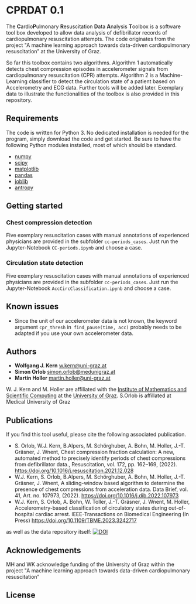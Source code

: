 # CPRDAT 0.1


The **C**ardio**P**ulmonary **R**esuscitation **D**ata **A**nalysis **T**oolbox is a software tool box developed to allow data analysis of defibrillator records of cardiopulmonary resuscitation attempts. The code originates from the project "A machine learning approach towards data-driven cardiopulmonary resuscitation” at the University of Graz.

So far this toolbox contains two algorithms.
Algorithm 1 automatically detects chest compression episodes in accelerometer signals from cardiopulmonary resuscitation (CPR) attempts. 
Algorithm 2 is a Machine-Learning classifier to detect the circulation state of a patient based on Accelerometry and ECG data.
Further tools will be added later.  Exemplary data to illustrate the functionalities of the toolbox is also provided in this repository. 

## Requirements

The code is written for Python 3. No dedicated installation is needed for the program, simply download the code and get started. Be sure to have the following Python modules installed, most of which should be standard.

* [numpy](https://pypi.org/project/numpy/)
* [scipy](https://pypi.org/project/scipy/)
* [matplotlib](https://pypi.org/project/matplotlib/) 
* [pandas](https://pypi.org/project/pandas/)
* [joblib](https://joblib.readthedocs.io/en/latest/)
* [antropy](https://github.com/raphaelvallat/antropy)

## Getting started

### Chest compression detection
Five exemplary resuscitation cases with manual annotations of experienced physicians are provided in the subfolder `cc-periods_cases`. 
Just run the Jupyter-Notebook `CC-periods.ipynb` and choose a case.

### Circulation state detection
Five exemplary resuscitation cases with manual annotations of experienced physicians are provided in the subfolder `cc-periods_cases`. 
Just run the Jupyter-Notebook `AccCircClassification.ipynb` and choose a case.

## Known issues

* Since the unit of our accelerometer data is not known, the keyword argument `cpr_thresh` in` find_pause(time, acc)` probably needs to be adapted if you use your own accelerometer data.

## Authors

* **Wolfgang J. Kern** w.kern@uni-graz.at
* **Simon Orlob** simon.orlob@medunigraz.at
* **Martin Holler** martin.holler@uni-graz.at 

W. J. Kern and M. Holler are affiliated with the [Institute of Mathematics and Scientific Computing](https://mathematik.uni-graz.at/en) at the [University of Graz](https://www.uni-graz.at/en). S.Orlob is affillated at Medical University of Graz

## Publications

If you find this tool useful, please cite the following associated publication.

* S. Orlob, W.J. Kern, B.Alpers, M. Schörghuber, A. Bohn, M. Holler, J.-T. Gräsner, J. Wnent, Chest compression fraction calculation: A new, automated method to precisely identify periods of chest compressions from defibrillator data., Resuscitation, vol. 172, pp. 162–169, (2022). https://doi.org/10.1016/j.resuscitation.2021.12.028
* W.J. Kern, S. Orlob, B.Alpers, M. Schörghuber, A. Bohn, M. Holler, J.-T. Gräsner, J. Wnent, A sliding-window based algorithm to determine the presence of chest compressions from acceleration data.  Data Brief, vol. 41, Art. no. 107973, (2022). https://doi.org/10.1016/j.dib.2022.107973
* W.J. Kern, S. Orlob, A. Bohn, W. Toller, J.-T. Gräsner, J. Wnent, M. Holler, Accelerometry-based classification of circulatory states during out-of-hospital cardiac arrest. IEEE-Transactions on Biomedical Engineering (In Press) https://doi.org/10.1109/TBME.2023.3242717

as well as the data repository itself:
[![DOI](https://zenodo.org/badge/488608426.svg)](https://zenodo.org/badge/latestdoi/488608426)


## Acknowledgements

MH and WK acknowledge funding of the University of Graz within the 
project "A machine learning approach towards data-driven cardiopulmonary
 resuscitation”

## License



